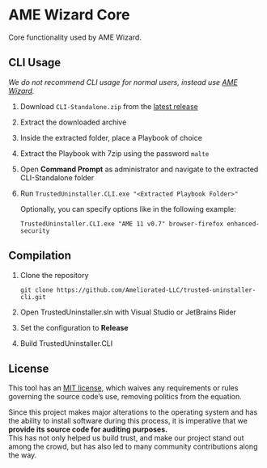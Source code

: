 # AME Wizard Core

Core functionality used by AME Wizard.

## CLI Usage

*We do not recommend CLI usage for normal users, instead use [AME Wizard](https://ameliorated.io/).*

1. Download `CLI-Standalone.zip` from the [latest release](https://github.com/Ameliorated-LLC/trusted-uninstaller-cli/releases/latest)

2. Extract the downloaded archive

3. Inside the extracted folder, place a Playbook of choice

4. Extract the Playbook with 7zip using the password `malte`

5. Open **Command Prompt** as administrator and navigate to the extracted CLI-Standalone folder

6. Run `TrustedUninstaller.CLI.exe "<Extracted Playbook Folder>"`

   Optionally, you can specify options like in the following example:
   ```
   TrustedUninstaller.CLI.exe "AME 11 v0.7" browser-firefox enhanced-security
   ```

## Compilation

1. Clone the repository
   ```
   git clone https://github.com/Ameliorated-LLC/trusted-uninstaller-cli.git
   ```
2. Open TrustedUninstaller.sln with Visual Studio or JetBrains Rider

3. Set the configuration to **Release**

4. Build TrustedUninstaller.CLI

## License
This tool has an [MIT license](https://en.wikipedia.org/wiki/MIT_License), which waives any requirements or rules governing the source code’s use, removing politics from the equation.

Since this project makes major alterations to the operating system and has the ability to install software during this process, it is imperative that we **provide its source code for auditing purposes.**  
This has not only helped us build trust, and make our project stand out among the crowd, but has also led to many community contributions along the way.